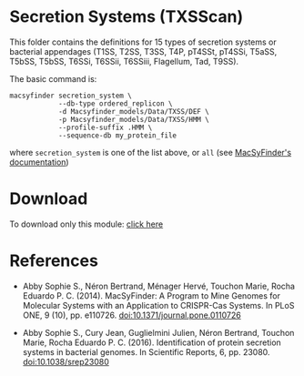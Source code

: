 # Secretion Systems (TXSScan)

This folder contains the definitions for 15 types of secretion systems or bacterial appendages (T1SS, T2SS, T3SS, T4P, pT4SSt, pT4SSi, T5aSS, T5bSS, T5bSS, T6SSi, T6SSii, T6SSiii, Flagellum, Tad, T9SS).

The basic command is:

    macsyfinder secretion_system \
                --db-type ordered_replicon \
                -d Macsyfinder_models/Data/TXSS/DEF \
                -p Macsyfinder_models/Data/TXSS/HMM \
                --profile-suffix .HMM \
                --sequence-db my_protein_file

where `secretion_system` is one of the list above, or `all` (see [MacSyFinder's documentation](http://macsyfinder.readthedocs.io/en/latest/))

# Download

To download only this module: [click here](https://minhaskamal.github.io/DownGit/#/home?url=https://github.com/gem-pasteur/Macsyfinder_models/tree/master/Data/TXSS)

# References

- Abby Sophie S., Néron Bertrand, Ménager Hervé, Touchon Marie, Rocha Eduardo P. C. (2014). MacSyFinder: A Program to Mine Genomes for Molecular Systems with an Application to CRISPR-Cas Systems. In PLoS ONE, 9 (10), pp. e110726. [doi:10.1371/journal.pone.0110726](http://dx.doi.org/10.1371/journal.pone.0110726)

- Abby Sophie S., Cury Jean, Guglielmini Julien, Néron Bertrand, Touchon Marie, Rocha Eduardo P. C. (2016). Identification of protein secretion systems in bacterial genomes. In Scientific Reports, 6, pp. 23080. [doi:10.1038/srep23080](http://dx.doi.org/10.1038/srep23080)
